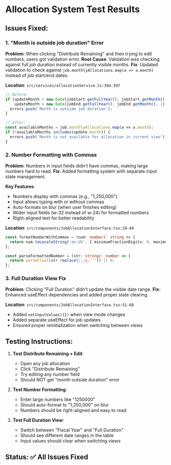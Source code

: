 # Allocation System Test Results

## Issues Fixed:

### 1. "Month is outside job duration" Error
**Problem**: When clicking "Distribute Remaining" and then trying to edit numbers, users got validation error.
**Root Cause**: Validation was checking against full job duration instead of currently visible months.
**Fix**: Updated validation to check against `job.monthlyAllocations.map(a => a.month)` instead of job start/end dates.

**Location**: `src/services/allocationService.ts:394-397`
```typescript
// Before:
if (updateMonth < new Date(jobStart.getFullYear(), jobStart.getMonth(), 1) ||
    updateMonth > new Date(jobEnd.getFullYear(), jobEnd.getMonth(), 1)) {
  errors.push('Month is outside job duration');
}

// After:
const availableMonths = job.monthlyAllocations.map(a => a.month);
if (!availableMonths.includes(update.month)) {
  errors.push('Month is not available for allocation in current view');
}
```

### 2. Number Formatting with Commas
**Problem**: Numbers in input fields didn't have commas, making large numbers hard to read.
**Fix**: Added formatting system with separate input state management.

**Key Features**:
- Numbers display with commas (e.g., "1,250,000")
- Input allows typing with or without commas
- Auto-formats on blur (when user finishes editing)
- Wider input fields (w-32 instead of w-24) for formatted numbers
- Right-aligned text for better readability

**Location**: `src/components/JobAllocationInterface.tsx:29-49`
```typescript
const formatNumberWithCommas = (num: number): string => {
  return num.toLocaleString('en-US', { minimumFractionDigits: 0, maximumFractionDigits: 2 });
};

const parseFormattedNumber = (str: string): number => {
  return parseFloat(str.replace(/,/g, '')) || 0;
};
```

### 3. Full Duration View Fix
**Problem**: Clicking "Full Duration" didn't update the visible date range.
**Fix**: Enhanced useEffect dependencies and added proper state clearing.

**Location**: `src/components/JobAllocationInterface.tsx:51-68`
- Added `setInputValues({})` when view mode changes
- Added separate useEffect for job updates
- Ensured proper reinitialization when switching between views

## Testing Instructions:

1. **Test Distribute Remaining + Edit**:
   - Open any job allocation
   - Click "Distribute Remaining"
   - Try editing any number field
   - Should NOT get "month outside duration" error

2. **Test Number Formatting**:
   - Enter large numbers like "1250000"
   - Should auto-format to "1,250,000" on blur
   - Numbers should be right-aligned and easy to read

3. **Test Full Duration View**:
   - Switch between "Fiscal Year" and "Full Duration"
   - Should see different date ranges in the table
   - Input values should clear when switching views

## Status: ✅ All Issues Fixed